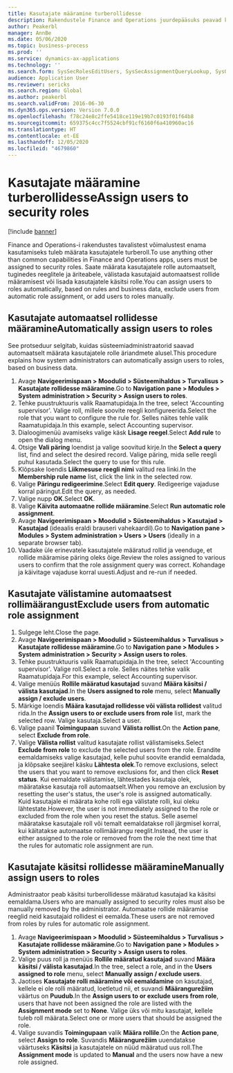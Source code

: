 ```yaml
---
title: Kasutajate määramine turberollidesse
description: Rakendustele Finance and Operations juurdepääsuks peavad kasutajatele olema määratud turberollid.
author: Peakerbl
manager: AnnBe
ms.date: 05/06/2020
ms.topic: business-process
ms.prod: ''
ms.service: dynamics-ax-applications
ms.technology: ''
ms.search.form: SysSecRolesEditUsers, SysSecAssignmentQueryLookup, SysQueryForm, SysSecRoleExcludeUsers
audience: Application User
ms.reviewer: sericks
ms.search.region: Global
ms.author: peakerbl
ms.search.validFrom: 2016-06-30
ms.dyn365.ops.version: Version 7.0.0
ms.openlocfilehash: f78c24e8c2ffe5418ce119e19b7c0193f01f64b8
ms.sourcegitcommit: 659375c4cc7f5524cbf91cf6160f6a410960ac16
ms.translationtype: HT
ms.contentlocale: et-EE
ms.lasthandoff: 12/05/2020
ms.locfileid: "4679860"
---
```

# <a name="assign-users-to-security-roles"></a><span data-ttu-id="d61a5-103">Kasutajate määramine turberollidesse</span><span class="sxs-lookup"><span data-stu-id="d61a5-103">Assign users to security roles</span></span>

[!include [banner](../../includes/banner.md)]

<span data-ttu-id="d61a5-104">Finance and Operations-i rakendustes tavalistest võimalustest enama kasutamiseks tuleb määrata kasutajatele turberoll.</span><span class="sxs-lookup"><span data-stu-id="d61a5-104">To use anything other than common capabilities in Finance and Operations apps, users must be assigned to security roles.</span></span> <span data-ttu-id="d61a5-105">Saate määrata kasutajatele rolle automaatselt, tuginedes reeglitele ja äriteabele, välistada kasutajaid automaatsest rollide määramisest või lisada kasutajatele käsitsi rolle.</span><span class="sxs-lookup"><span data-stu-id="d61a5-105">You can assign users to roles automatically, based on rules and business data, exclude users from automatic role assignment, or add users to roles manually.</span></span>

## <a name="automatically-assign-users-to-roles"></a><span data-ttu-id="d61a5-106">Kasutajate automaatsel rollidesse määramine</span><span class="sxs-lookup"><span data-stu-id="d61a5-106">Automatically assign users to roles</span></span>
<span data-ttu-id="d61a5-107">See protseduur selgitab, kuidas süsteemiadministraatorid saavad automaatselt määrata kasutajatele rolle äriandmete alusel.</span><span class="sxs-lookup"><span data-stu-id="d61a5-107">This procedure explains how system administrators can automatically assign users to roles, based on business data.</span></span> 
1. <span data-ttu-id="d61a5-108">Avage **Navigeerimispaan > Moodulid > Süsteemihaldus > Turvalisus > Kasutajate rollidesse määramine**.</span><span class="sxs-lookup"><span data-stu-id="d61a5-108">Go to **Navigation pane > Modules > System administration > Security > Assign users to roles**.</span></span>
2. <span data-ttu-id="d61a5-109">Tehke puustruktuuris valik Raamatupidaja.</span><span class="sxs-lookup"><span data-stu-id="d61a5-109">In the tree, select 'Accounting supervisor'.</span></span> <span data-ttu-id="d61a5-110">Valige roll, millele soovite reegli konfigureerida.</span><span class="sxs-lookup"><span data-stu-id="d61a5-110">Select the role that you want to configure the rule for.</span></span> <span data-ttu-id="d61a5-111">Selles näites tehle valik Raamatupidaja.</span><span class="sxs-lookup"><span data-stu-id="d61a5-111">In this example, select Accounting supervisor.</span></span> 
3. <span data-ttu-id="d61a5-112">Dialoogimenüü avamiseks valige käsk **Lisage reegel**.</span><span class="sxs-lookup"><span data-stu-id="d61a5-112">Select **Add rule** to open the dialog menu.</span></span>
4. <span data-ttu-id="d61a5-113">Otsige **Vali päring** loendist ja valige soovitud kirje.</span><span class="sxs-lookup"><span data-stu-id="d61a5-113">In the **Select a query** list, find and select the desired record.</span></span> <span data-ttu-id="d61a5-114">Valige päring, mida selle reegli puhul kasutada.</span><span class="sxs-lookup"><span data-stu-id="d61a5-114">Select the query to use for this rule.</span></span>  
5. <span data-ttu-id="d61a5-115">Klõpsake loendis **Liikmesuse reegli nimi** valitud rea linki.</span><span class="sxs-lookup"><span data-stu-id="d61a5-115">In the **Membership rule name** list, click the link in the selected row.</span></span>
6. <span data-ttu-id="d61a5-116">Valige **Päringu redigeerimine**.</span><span class="sxs-lookup"><span data-stu-id="d61a5-116">Select **Edit query**.</span></span> <span data-ttu-id="d61a5-117">Redigeerige vajaduse korral päringut.</span><span class="sxs-lookup"><span data-stu-id="d61a5-117">Edit the query, as needed.</span></span>  
7. <span data-ttu-id="d61a5-118">Valige nupp **OK**.</span><span class="sxs-lookup"><span data-stu-id="d61a5-118">Select **OK**.</span></span>
8. <span data-ttu-id="d61a5-119">Valige **Käivita automaatne rollide määramine**.</span><span class="sxs-lookup"><span data-stu-id="d61a5-119">Select **Run automatic role assignment**.</span></span>
9. <span data-ttu-id="d61a5-120">Avage **Navigeerimispaan > Moodulid > Süsteemihaldus > Kasutajad > Kasutajad** (ideaalis eraldi brauseri vahekaardil).</span><span class="sxs-lookup"><span data-stu-id="d61a5-120">Go to **Navigation pane > Modules > System administration > Users > Users** (ideally in a separate browser tab).</span></span>
10. <span data-ttu-id="d61a5-121">Vaadake üle erinevatele kasutajatele määratud rollid ja veenduge, et rollide määramise päring oleks õige.</span><span class="sxs-lookup"><span data-stu-id="d61a5-121">Review the roles assigned to various users to confirm that the role assignment query was correct.</span></span> <span data-ttu-id="d61a5-122">Kohandage ja käivitage vajaduse korral uuesti.</span><span class="sxs-lookup"><span data-stu-id="d61a5-122">Adjust and re-run if needed.</span></span>

## <a name="exclude-users-from-automatic-role-assignment"></a><span data-ttu-id="d61a5-123">Kasutajate välistamine automaatsest rollimäärangust</span><span class="sxs-lookup"><span data-stu-id="d61a5-123">Exclude users from automatic role assignment</span></span>
1. <span data-ttu-id="d61a5-124">Sulgege leht.</span><span class="sxs-lookup"><span data-stu-id="d61a5-124">Close the page.</span></span>
2. <span data-ttu-id="d61a5-125">Avage **Navigeerimispaan > Moodulid > Süsteemihaldus > Turvalisus > Kasutajate rollidesse määramine**.</span><span class="sxs-lookup"><span data-stu-id="d61a5-125">Go to **Navigation pane > Modules > System administration > Security > Assign users to roles**.</span></span>
3. <span data-ttu-id="d61a5-126">Tehke puustruktuuris valik Raamatupidaja.</span><span class="sxs-lookup"><span data-stu-id="d61a5-126">In the tree, select 'Accounting supervisor'.</span></span> <span data-ttu-id="d61a5-127">Valige roll.</span><span class="sxs-lookup"><span data-stu-id="d61a5-127">Select a role.</span></span> <span data-ttu-id="d61a5-128">Selles näites tehke valik Raamatupidaja.</span><span class="sxs-lookup"><span data-stu-id="d61a5-128">For this example, select Accounting supervisor.</span></span>  
4. <span data-ttu-id="d61a5-129">Valige menüüs **Rollile määratud kasutajad** suvand **Määra käsitsi / välista kasutajad**.</span><span class="sxs-lookup"><span data-stu-id="d61a5-129">In the **Users assigned to role** menu, select **Manually assign / exclude users**.</span></span>
5. <span data-ttu-id="d61a5-130">Märkige loendis **Määra kasutajad rollidesse või välista rollidest** valitud rida.</span><span class="sxs-lookup"><span data-stu-id="d61a5-130">In the **Assign users to or exclude users from role** list, mark the selected row.</span></span> <span data-ttu-id="d61a5-131">Valige kasutaja.</span><span class="sxs-lookup"><span data-stu-id="d61a5-131">Select a user.</span></span>  
6. <span data-ttu-id="d61a5-132">Valige paanil **Toimingupaan** suvand **Välista rollist**.</span><span class="sxs-lookup"><span data-stu-id="d61a5-132">On the **Action pane**, select **Exclude from role**.</span></span>
7. <span data-ttu-id="d61a5-133">Valige **Välista rollist** valitud kasutajate rollist välistamiseks.</span><span class="sxs-lookup"><span data-stu-id="d61a5-133">Select **Exclude from role** to exclude the selected users from the role.</span></span> <span data-ttu-id="d61a5-134">Erandite eemaldamiseks valige kasutajad, kelle puhul soovite erandid eemaldada, ja klõpsake seejärel käsku **Lähtesta olek**.</span><span class="sxs-lookup"><span data-stu-id="d61a5-134">To remove exclusions, select the users that you want to remove exclusions for, and then click **Reset status**.</span></span> <span data-ttu-id="d61a5-135">Kui eemaldate välistamise, lähtestades kasutaja olek, määratakse kasutaja roll automaatselt.</span><span class="sxs-lookup"><span data-stu-id="d61a5-135">When you remove an exclusion by resetting the user's status, the user's role is assigned automatically.</span></span> <span data-ttu-id="d61a5-136">Kuid kasutajale ei määrata kohe rolli ega välistate rolli, kui oleku lähtestate.</span><span class="sxs-lookup"><span data-stu-id="d61a5-136">However, the user is not immediately assigned to the role or excluded from the role when you reset the status.</span></span> <span data-ttu-id="d61a5-137">Selle asemel määratakse kasutajale roll või temalt eemaldatakse roll järgmisel korral, kui käitatakse automaatse rollimäärangu reeglit.</span><span class="sxs-lookup"><span data-stu-id="d61a5-137">Instead, the user is either assigned to the role or removed from the role the next time that the rules for automatic role assignment are run.</span></span>  

## <a name="manually-assign-users-to-roles"></a><span data-ttu-id="d61a5-138">Kasutajate käsitsi rollidesse määramine</span><span class="sxs-lookup"><span data-stu-id="d61a5-138">Manually assign users to roles</span></span>
<span data-ttu-id="d61a5-139">Administraator peab käsitsi turberollidesse määratud kasutajad ka käsitsi eemaldama.</span><span class="sxs-lookup"><span data-stu-id="d61a5-139">Users who are manually assigned to security roles must also be manually removed by the administrator.</span></span> <span data-ttu-id="d61a5-140">Automaatse rollide määramise reeglid neid kasutajaid rollidest ei eemalda.</span><span class="sxs-lookup"><span data-stu-id="d61a5-140">These users are not removed from roles by rules for automatic role assignment.</span></span>

1. <span data-ttu-id="d61a5-141">Avage **Navigeerimispaan > Moodulid > Süsteemihaldus > Turvalisus > Kasutajate rollidesse määramine**.</span><span class="sxs-lookup"><span data-stu-id="d61a5-141">Go to **Navigation pane > Modules > System administration > Security > Assign users to roles**.</span></span>
2. <span data-ttu-id="d61a5-142">Valige puus roll ja menüüs **Rollile määratud kasutajad** suvand **Määra käsitsi / välista kasutajad**.</span><span class="sxs-lookup"><span data-stu-id="d61a5-142">In the tree, select a role, and in the **Users assigned to role** menu, select **Manually assign / exclude users**.</span></span>
4. <span data-ttu-id="d61a5-143">Jaotises **Kasutajate rolli määramine või eemaldamine** on kasutajad, kellele ei ole rolli määratud, loetletud nii, et suvandi **Määrangurežiim** väärtus on **Puudub**.</span><span class="sxs-lookup"><span data-stu-id="d61a5-143">In the **Assign users to or exclude users from role**, users that have not been assigned the role are listed with the **Assignment mode** set to **None**.</span></span> <span data-ttu-id="d61a5-144">Valige üks või mitu kasutajat, kellele tuleb roll määrata.</span><span class="sxs-lookup"><span data-stu-id="d61a5-144">Select one or more users that should be assigned the role.</span></span>
5. <span data-ttu-id="d61a5-145">Valige suvandis **Toimingupaan** valik **Määra rollile**.</span><span class="sxs-lookup"><span data-stu-id="d61a5-145">On the **Action pane**, select **Assign to role**.</span></span> <span data-ttu-id="d61a5-146">Suvandis **Määrangurežiim** uuendatakse väärtuseks **Käsitsi** ja kasutajatele on nüüd määratud uus roll.</span><span class="sxs-lookup"><span data-stu-id="d61a5-146">The **Assignment mode** is updated to **Manual** and the users now have a new role assigned.</span></span>
